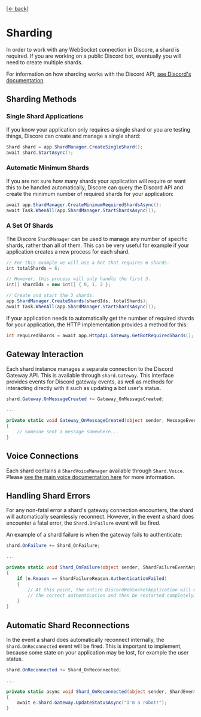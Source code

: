 [[← back]](./README.md)

# Sharding

In order to work with any WebSocket connection in Discore, a shard is required. If you are working on a public Discord bot, eventually you will need to create multiple shards.

For information on how sharding works with the Discord API, [see Discord's documentation](https://discordapp.com/developers/docs/topics/gateway#sharding).

## Sharding Methods

### Single Shard Applications
If you know your application only requires a single shard or you are testing things, Discore can create and manage a single shard:

```csharp
Shard shard = app.ShardManager.CreateSingleShard();
await shard.StartAsync();
```

### Automatic Minimum Shards
If you are not sure how many shards your application will require or want this to be handled automatically, Discore can query the Discord API and create the minimum number of required shards for your application:

```csharp
await app.ShardManager.CreateMinimumRequiredShardsAsync();
await Task.WhenAll(app.ShardManager.StartShardsAsync());
```

### A Set Of Shards
The Discore `ShardManager` can be used to manage any number of specific shards, rather than all of them. This can be very useful for example if your application creates a new process for each shard.

```csharp
// For this example we will use a bot that requires 6 shards.
int totalShards = 6;

// However, this process will only handle the first 3.
int[] shardIds = new int[] { 0, 1, 2 };

// Create and start the 3 shards.
app.ShardManager.CreateShards(shardIds, totalShards);
await Task.WhenAll(app.ShardManager.StartShardsAsync());
```

If your application needs to automatically get the number of required shards for your application, the HTTP implementation provides a method for this:

```csharp
int requiredShards = await app.HttpApi.Gateway.GetBotRequiredShards();
```

## Gateway Interaction
Each shard instance manages a separate connection to the Discord Gateway API. This is available through `shard.Gateway`. This interface provides events for Discord gateway events, as well as methods for interacting directly with it such as updating a bot user's status.

```csharp
shard.Gateway.OnMessageCreated += Gateway_OnMessageCreated;

...

private static void Gateway_OnMessageCreated(object sender, MessageEventArgs e)
{
    // Someone sent a message somewhere...
}
```

## Voice Connections
Each shard contains a `ShardVoiceManager` available through `Shard.Voice`. Please [see the main voice documentation here](./Voice-Prerequisites.md) for more information.

## Handling Shard Errors
For any non-fatal error a shard's gateway connection encounters, the shard will automatically seamlessly reconnect. However, in the event a shard does encounter a fatal error, the `Shard.OnFailure` event will be fired.

An example of a shard failure is when the gateway fails to authenticate:
```csharp
shard.OnFailure += Shard_OnFailure;

...

private static void Shard_OnFailure(object sender, ShardFailureEventArgs e)
{
    if (e.Reason == ShardFailureReason.AuthenticationFailed)
    {
        // At this point, the entire DiscordWebSocketApplication will most likely need
        // the correct authentication and then be restarted completely... :(
    }
}
```

## Automatic Shard Reconnections
In the event a shard does automatically reconnect internally, the `Shard.OnReconnected` event will be fired. This is important to implement, because some state on your application may be lost, for example the user status.

```csharp
shard.OnReconnected += Shard_OnReconnected;

...

private static async void Shard_OnReconnected(object sender, ShardEventArgs e)
{
    await e.Shard.Gateway.UpdateStatusAsync("I'm a robot!");
}
```